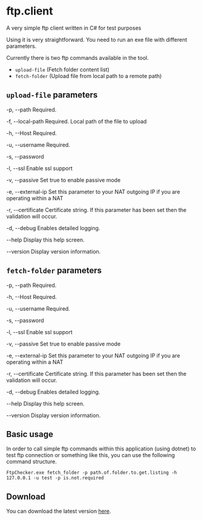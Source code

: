 # ftp.client
A very simple ftp client written in C# for test purposes

Using it is very straightforward. You need to run an exe file with different parameters. 

Currently there is two ftp commands available in the tool.

- `upload-file` (Fetch folder content list)
- `fetch-folder` (Upload file from local path to a remote path)

## `upload-file` parameters

  -p, --path           Required.

  -f, --local-path     Required. Local path of the file to upload

  -h, --Host           Required.

  -u, --username       Required.

  -s, --password

  -l, --ssl            Enable ssl support

  -v, --passive        Set true to enable passive mode

  -e, --external-ip    Set this parameter to your NAT outgoing IP if you are operating within a NAT

  -r, --certificate    Certificate string. If this parameter has been set then the validation will occur.
  
  -d, --debug          Enables detailed logging.

  --help               Display this help screen.

  --version            Display version information.

## `fetch-folder` parameters
  
  -p, --path           Required.

  -h, --Host           Required.

  -u, --username       Required.

  -s, --password

  -l, --ssl            Enable ssl support

  -v, --passive        Set true to enable passive mode

  -e, --external-ip    Set this parameter to your NAT outgoing IP if you are operating within a NAT

  -r, --certificate    Certificate string. If this parameter has been set then the validation will occur.

  -d, --debug          Enables detailed logging.

  --help               Display this help screen.

  --version            Display version information.


## Basic usage

In order to call simple ftp commands within this application (using dotnet) to test ftp connection or something like this, you can use the following command structure. 

`FtpChecker.exe fetch_folder -p path.of.folder.to.get.listing -h 127.0.0.1 -u test -p is.not.required`

## Download

You can download the latest version [here](https://github.com/faridprogrammer/ftp.client/releases/tag/V1.0.3).





